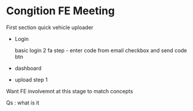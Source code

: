 # Congition FE Meeting

First section quick vehicle uploader

- Login

    basic login
    2 fa step - enter code from email
    checkbox and send code btn



- dashboard
- upload step 1

Want FE involvemnt at this stage to match concepts

Qs :
what is it